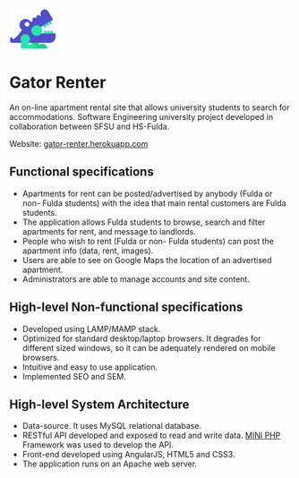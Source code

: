 ![Gator Renter](public/images/gr_logo_small.png)

# Gator Renter

An on-line apartment rental site that allows university students to search for
accommodations. Software Engineering university project developed in 
collaboration between SFSU and HS-Fulda.

Website: [gator-renter.herokuapp.com](http://gator-renter.herokuapp.com)   

## Functional specifications

- Apartments for rent can be posted/advertised by anybody 
(Fulda or non- Fulda students) with the idea that main rental 
customers are Fulda students. 
- The application allows Fulda students 
to browse, search and filter apartments for rent, and message to 
landlords. 
- People who wish to rent (Fulda or non- Fulda students) 
can post the apartment info (data, rent, images). 
- Users are able to see on Google Maps the location of an advertised apartment.
- Administrators are able to manage accounts and site content.

## High-level Non-functional specifications

- Developed using LAMP/MAMP stack.
- Optimized for standard desktop/laptop browsers. It degrades 
for different sized windows, so it can be adequately rendered on 
mobile browsers. 
- Intuitive and easy to use application.
- Implemented SEO and SEM.
 

## High-level System Architecture

- Data-source. It uses MySQL relational database.
- RESTful API developed and exposed to read and write data. 
[MINI PHP](http://www.dev-metal.com/mini-extremely-simple-barebone-php-application/) Framework was used to develop the API.
- Front-end developed using AngularJS, HTML5 and CSS3.
- The application runs on an Apache web server.


